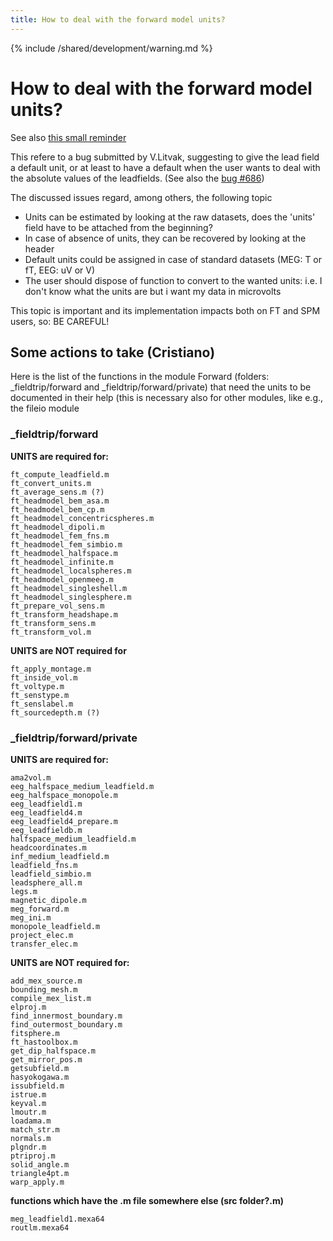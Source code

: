 ```yaml
---
title: How to deal with the forward model units?
---
```


{% include /shared/development/warning.md %}

# How to deal with the forward model units?

See also [this small reminder](/development/project/units)

This refere to a bug submitted by V.Litvak, suggesting to give the lead field a default unit, or at least to have a default when the user wants to deal with the absolute values of the leadfields. (See also the [bug #686](http://bugzilla.fieldtriptoolbox.org/show_bug.cgi?id=686))

The discussed issues regard, among others, the following topic

- Units can be estimated by looking at the raw datasets, does the 'units' field have to be attached from the beginning?
- In case of absence of units, they can be recovered by looking at the header
- Default units could be assigned in case of standard datasets (MEG: T or fT, EEG: uV or V)
- The user should dispose of function to convert to the wanted units: i.e. I don't know what the units are but i want my data in microvolts

This topic is important and its implementation impacts both on FT and SPM users, so: BE CAREFUL!

## Some actions to take (Cristiano)

Here is the list of the functions in the module Forward (folders: \_fieldtrip/forward and \_fieldtrip/forward/private) that need the units to be documented in their help (this is necessary also for other modules, like e.g., the fileio module

### \_fieldtrip/forward

**UNITS are required for:**

    ft_compute_leadfield.m
    ft_convert_units.m
    ft_average_sens.m (?)
    ft_headmodel_bem_asa.m
    ft_headmodel_bem_cp.m
    ft_headmodel_concentricspheres.m
    ft_headmodel_dipoli.m
    ft_headmodel_fem_fns.m
    ft_headmodel_fem_simbio.m
    ft_headmodel_halfspace.m
    ft_headmodel_infinite.m
    ft_headmodel_localspheres.m
    ft_headmodel_openmeeg.m
    ft_headmodel_singleshell.m
    ft_headmodel_singlesphere.m
    ft_prepare_vol_sens.m
    ft_transform_headshape.m
    ft_transform_sens.m
    ft_transform_vol.m

**UNITS are NOT required for**

    ft_apply_montage.m
    ft_inside_vol.m
    ft_voltype.m
    ft_senstype.m
    ft_senslabel.m
    ft_sourcedepth.m (?)

### \_fieldtrip/forward/private

**UNITS are required for:**

    ama2vol.m
    eeg_halfspace_medium_leadfield.m
    eeg_halfspace_monopole.m
    eeg_leadfield1.m
    eeg_leadfield4.m
    eeg_leadfield4_prepare.m
    eeg_leadfieldb.m
    halfspace_medium_leadfield.m
    headcoordinates.m
    inf_medium_leadfield.m
    leadfield_fns.m
    leadfield_simbio.m
    leadsphere_all.m
    legs.m
    magnetic_dipole.m
    meg_forward.m
    meg_ini.m
    monopole_leadfield.m
    project_elec.m
    transfer_elec.m

**UNITS are NOT required for:**

    add_mex_source.m
    bounding_mesh.m
    compile_mex_list.m
    elproj.m
    find_innermost_boundary.m
    find_outermost_boundary.m
    fitsphere.m
    ft_hastoolbox.m
    get_dip_halfspace.m
    get_mirror_pos.m
    getsubfield.m
    hasyokogawa.m
    issubfield.m
    istrue.m
    keyval.m
    lmoutr.m
    loadama.m
    match_str.m
    normals.m
    plgndr.m
    ptriproj.m
    solid_angle.m
    triangle4pt.m
    warp_apply.m

**functions which have the .m file somewhere else (src folder?.m)**

    meg_leadfield1.mexa64
    routlm.mexa64
